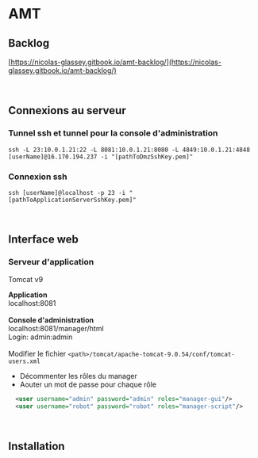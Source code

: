 # AMT

## Backlog
[https://nicolas-glassey.gitbook.io/amt-backlog/](https://nicolas-glassey.gitbook.io/amt-backlog/)

<br/>

## Connexions au serveur
### Tunnel ssh et tunnel pour la console d'administration
`ssh -L 23:10.0.1.21:22 -L 8081:10.0.1.21:8080 -L 4849:10.0.1.21:4848 [userName]@16.170.194.237 -i "[pathToDmzSshKey.pem]"`

### Connexion ssh
`ssh [userName]@localhost -p 23 -i "[pathToApplicationServerSshKey.pem]"`

</br>

## Interface web </br>
### Serveur d'application <br/>
Tomcat v9

**Application**  </br>
localhost:8081  </br></br>
**Console d'administration** </br>
localhost:8081/manager/html </br>
Login: admin:admin </br></br>
Modifier le fichier `<path>/tomcat/apache-tomcat-9.0.54/conf/tomcat-users.xml` </br>
- Décommenter les rôles du manager </br>
- Aouter un mot de passe pour chaque rôle </br>
````xml
  <user username="admin" password="admin" roles="manager-gui"/>
  <user username="robot" password="robot" roles="manager-script"/>
````
</br>

## Installation 



